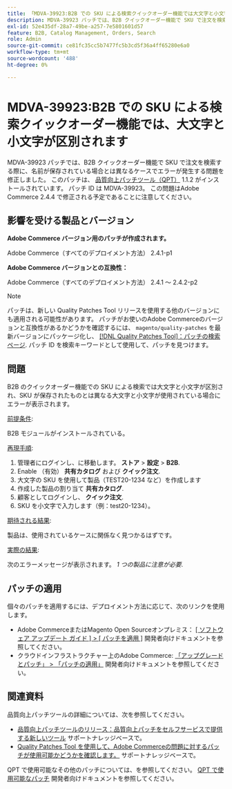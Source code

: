 ```yaml
---
title: 「MDVA-39923:B2B での SKU による検索クイックオーダー機能では大文字と小文字が区別されます」
description: MDVA-39923 パッチでは、B2B クイックオーダー機能で SKU で注文を検索する際に、名前が保存されている場合とは異なるケースでエラーが発生する問題を修正しました。 このパッチは、[Quality Patches Tool （QPT） ] （/help/announcements/adobe-commerce-announcements/magento-quality-patches-released-new-tool-to-self-serve-quality-patches.md） 1.1.2 がインストールされている場合に利用できます。 パッチ ID は MDVA-39923。 この問題はAdobe Commerce 2.4.4 で修正される予定であることに注意してください。
exl-id: 52e435df-28a7-49be-a257-7e5801601d57
feature: B2B, Catalog Management, Orders, Search
role: Admin
source-git-commit: ce81fc35cc5b7477fc5b3cd5f36a4ff65280e6a0
workflow-type: tm+mt
source-wordcount: '488'
ht-degree: 0%

---
```


# MDVA-39923:B2B での SKU による検索クイックオーダー機能では、大文字と小文字が区別されます

MDVA-39923 パッチでは、B2B クイックオーダー機能で SKU で注文を検索する際に、名前が保存されている場合とは異なるケースでエラーが発生する問題を修正しました。 このパッチは、 [品質向上パッチツール（QPT）](/help/announcements/adobe-commerce-announcements/magento-quality-patches-released-new-tool-to-self-serve-quality-patches.md) 1.1.2 がインストールされています。 パッチ ID は MDVA-39923。 この問題はAdobe Commerce 2.4.4 で修正される予定であることに注意してください。

## 影響を受ける製品とバージョン

**Adobe Commerce バージョン用のパッチが作成されます。**

Adobe Commerce（すべてのデプロイメント方法） 2.4.1-p1

**Adobe Commerce バージョンとの互換性：**

Adobe Commerce（すべてのデプロイメント方法） 2.4.1 ～ 2.4.2-p2

>[!NOTE]
>
>パッチは、新しい Quality Patches Tool リリースを使用する他のバージョンにも適用される可能性があります。 パッチがお使いのAdobe Commerceのバージョンと互換性があるかどうかを確認するには、 `magento/quality-patches` を最新バージョンにパッケージ化し、 [[!DNL Quality Patches Tool]：パッチの検索ページ](https://devdocs.magento.com/quality-patches/tool.html#patch-grid). パッチ ID を検索キーワードとして使用して、パッチを見つけます。

## 問題

B2B のクイックオーダー機能での SKU による検索では大文字と小文字が区別され、SKU が保存されたものとは異なる大文字と小文字が使用されている場合にエラーが表示されます。

<u>前提条件</u>:

B2B モジュールがインストールされている。

<u>再現手順</u>:

1. 管理者にログインし、に移動します。 **ストア** > **設定** > **B2B**.
1. Enable （有効） **共有カタログ** および **クイック注文**.
1. 大文字の SKU を使用して製品（TEST20-1234 など）を作成します
1. 作成した製品の割り当て **共有カタログ**.
1. 顧客としてログインし、 **クイック注文**.
1. SKU を小文字で入力します（例：test20-1234）。

<u>期待される結果</u>:

製品は、使用されているケースに関係なく見つかるはずです。

<u>実際の結果</u>:

次のエラーメッセージが表示されます。 *1 つの製品に注意が必要*.

## パッチの適用

個々のパッチを適用するには、デプロイメント方法に応じて、次のリンクを使用します。

* Adobe CommerceまたはMagento Open Sourceオンプレミス： [[ ソフトウェア アップデート ガイド ] > [ パッチを適用 ]](https://devdocs.magento.com/guides/v2.4/comp-mgr/patching/mqp.html) 開発者向けドキュメントを参照してください。
* クラウドインフラストラクチャー上のAdobe Commerce: [「アップグレードとパッチ」 > 「パッチの適用」](https://devdocs.magento.com/cloud/project/project-patch.html) 開発者向けドキュメントを参照してください。

## 関連資料

品質向上パッチツールの詳細については、次を参照してください。

* [品質向上パッチツールのリリース：品質向上パッチをセルフサービスで提供する新しいツール](/help/announcements/adobe-commerce-announcements/magento-quality-patches-released-new-tool-to-self-serve-quality-patches.md) サポートナレッジベースで。
* [Quality Patches Tool を使用して、Adobe Commerceの問題に対するパッチが使用可能かどうかを確認します。](/help/support-tools/patches-available-in-qpt-tool/check-patch-for-magento-issue-with-magento-quality-patches.md) サポートナレッジベースで。

QPT で使用可能なその他のパッチについては、を参照してください。 [QPT で使用可能なパッチ](https://devdocs.magento.com/quality-patches/tool.html#patch-grid) 開発者向けドキュメントを参照してください。
